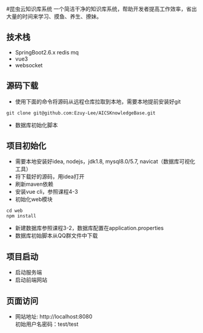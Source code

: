 #昆虫云知识库系统
一个简洁干净的知识库系统，帮助开发者提高工作效率，省出大量的时间来学习、摸鱼、养生、撩妹。

## 技术栈
* SpringBoot2.6.x redis mq 
* vue3
* websocket


## 源码下载
* 使用下面的命令将源码从远程仓库拉取到本地，需要本地提前安装好git
```
git clone git@github.com:Ezuy-Lee/AICSKnowledgeBase.git
```
* 数据库初始化脚本


## 项目初始化
* 需要本地安装好idea, nodejs，jdk1.8, mysql8.0/5.7, navicat（数据库可视化工具）
* 将下载好的源码，用idea打开
* 刷新maven依赖
* 安装vue cli，参照课程4-3
* 初始化web模块
```
cd web
npm install
```
* 新建数据库参照课程3-2，数据库配置在application.properties
* 数据库初始脚本从QQ群文件中下载

## 项目启动
* 启动服务端
* 启动前端网站

## 页面访问
* 网站地址: http://localhost:8080<br>
初始用户名密码：test/test



